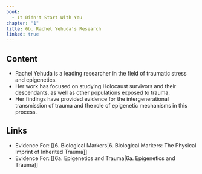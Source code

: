 ```yaml
---
book:
  - It Didn't Start With You
chapter: "1"
title: 6b. Rachel Yehuda's Research
linked: true
---
```

## Content

- Rachel Yehuda is a leading researcher in the field of traumatic stress and epigenetics. 
- Her work has focused on studying Holocaust survivors and their descendants, as well as other populations exposed to trauma.
- Her findings have provided evidence for the intergenerational transmission of trauma and the role of epigenetic mechanisms in this process.

## Links

- Evidence For: [[6. Biological Markers|6. Biological Markers: The Physical Imprint of Inherited Trauma]]
- Evidence For: [[6a. Epigenetics and Trauma|6a. Epigenetics and Trauma]]